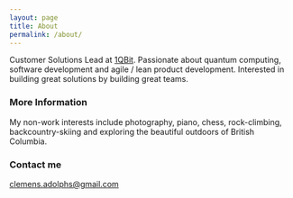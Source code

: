 ```yaml
---
layout: page
title: About
permalink: /about/
---
```


Customer Solutions Lead at [1QBit](https://1qbit.com). Passionate about
quantum computing, software development and agile / lean product development. 
Interested in building great solutions by building great teams.

### More Information
My non-work interests include photography, piano, chess, rock-climbing, 
backcountry-skiing and exploring the beautiful outdoors of British Columbia.



### Contact me

[clemens.adolphs@gmail.com](mailto:clemens.adolphs@gmail.com)
